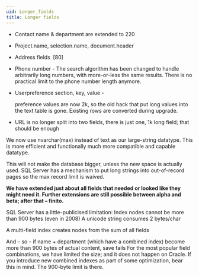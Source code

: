 ```yaml
---
uid: Longer_fields
title: Longer fields
---
```


-   Contact name & department are extended to 220
-   Project.name, selection.name, document.header
-   Address fields  \[80\]
-   Phone number - The search algorithm has been changed to handle arbitrarily long numbers, with more-or-less the same results. There is no practical limit to the phone number length anymore.
-   Userpreference section, key, value -

    preference values are now 2k, so the old hack that put long values into the text table is gone. Existing rows are converted during upgrade.

-   URL is no longer split into two fields, there is just one, 1k long field; that should be enough

We now use nvarchar(max) instead of text as our large-string datatype. This is more efficient and functionally much more compatible and capable datatype.

This will not make the database bigger, unless the new space is actually used. SQL Server has a mechanism to put long strings into out-of-record pages so the max record limit is waived.

**We have extended just about all fields that needed or looked like they might need it. Further extensions are still possible between alpha and beta; after that – finito.**

SQL Server has a little-publicised limitation: Index nodes cannot be more than 900 bytes (even in 2008)
A unicode string consumes 2 bytes/char

A multi-field index creates nodes from the sum of all fields

And – so – if name + department (which have a combined index) become more than 900 bytes of actual content, save fails
For the most popular field combinations, we have limited the size; and it does not happen on Oracle.
If you introduce new combined indexes as part of some optimization, bear this in mind. The 900-byte limit is there.